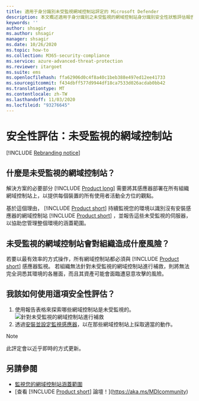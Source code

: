```yaml
---
title: 適用于身分識別未受監視網域控制站評定的 Microsoft Defender
description: 本文概述適用于身分識別之未受監視的網域控制站身分識別安全性狀態評估報告的 Microsoft Defender。
keywords: ''
author: shsagir
ms.author: shsagir
manager: shsagir
ms.date: 10/26/2020
ms.topic: how-to
ms.collection: M365-security-compliance
ms.service: azure-advanced-threat-protection
ms.reviewer: itargoet
ms.suite: ems
ms.openlocfilehash: ffa62906d0c4f8a40c1beb388e497ed12ee41733
ms.sourcegitcommit: f434dbff577d9944df18ca7533d026acdab0bb42
ms.translationtype: MT
ms.contentlocale: zh-TW
ms.lasthandoff: 11/03/2020
ms.locfileid: "93276645"
---
```

# <a name="security-assessment-unmonitored-domain-controllers"></a>安全性評估：未受監視的網域控制站

[!INCLUDE [Rebranding notice](includes/rebranding.md)]

## <a name="what-are-unmonitored-domain-controllers"></a>什麼是未受監視的網域控制站？

解決方案的必要部分 [!INCLUDE [Product long](includes/product-long.md)] 需要將其感應器部署在所有組織網域控制站上，以提供每個裝置的所有使用者活動全方位的觀點。

基於這個理由， [!INCLUDE [Product short](includes/product-short.md)] 持續監視您的環境以識別沒有安裝感應器的網域控制站 [!INCLUDE [Product short](includes/product-short.md)] ，並報告這些未受監視的伺服器，以協助您管理整個環境的涵蓋範圍。

## <a name="what-risk-do-unmonitored-domain-controllers-pose-to-an-organization"></a>未受監視的網域控制站會對組織造成什麼風險？

若要以最有效率的方式操作，所有網域控制站都必須與 [!INCLUDE [Product short](includes/product-short.md)] 感應器監視。 若組織無法針對未受監視的網域控制站進行補救，則將無法完全洞悉其環境的各層面，而且其資產可能會面臨遭惡意攻擊的風險。

## <a name="how-do-i-use-this-security-assessment"></a>我該如何使用這項安全性評估？

1. 使用報告表格來探索哪些網域控制站是未受監視的。
    ![針對未受監視的網域控制站進行補救](media/cas-isp-unmonitored-domain-controller-1.png)
1. 透過[安裝並設定監視感應器](sensor-monitoring.md#domain-controller-status)，以在那些網域控制站上採取適當的動作。

> [!NOTE]
> 此評定會以近乎即時的方式更新。

## <a name="see-also"></a>另請參閱

- [監視您的網域控制站涵蓋範圍](sensor-monitoring.md)
- [查看 [!INCLUDE [Product short](includes/product-short.md)] 論壇！](https://aka.ms/MDIcommunity)
